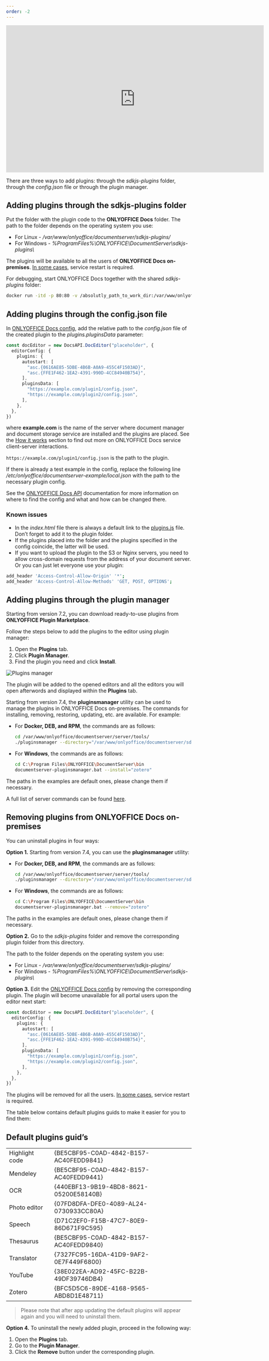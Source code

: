 ```yaml
---
order: -2
---
```


<iframe src="https://www.youtube.com/embed/R7gvhLvGL44?wmode=transparent" class="video-frame" width="700px" height="400px" frameborder="0" allowfullscreen></iframe>

There are three ways to add plugins: through the *sdkjs-plugins* folder, through the *config.json* file or through the plugin manager.

## Adding plugins through the sdkjs-plugins folder

Put the folder with the plugin code to the **ONLYOFFICE Docs** folder. The path to the folder depends on the operating system you use:

- For Linux - */var/www/onlyoffice/documentserver/sdkjs-plugins/*
- For Windows - *%ProgramFiles%\ONLYOFFICE\DocumentServer\sdkjs-plugins\\*

The plugins will be available to all the users of **ONLYOFFICE Docs on-premises**. [In some cases](https://nodejs.org/docs/latest/api/fs.html#fs_availability), service restart is required.

For debugging, start ONLYOFFICE Docs together with the shared *sdkjs-plugins* folder:

``` sh
docker run -itd -p 80:80 -v /absolutly_path_to_work_dir:/var/www/onlyoffice/documentserver/sdkjs-plugins/plugin onlyoffice/documentserver-ee:latest
```

## Adding plugins through the config.json file

In [ONLYOFFICE Docs config](../../../Docs%20API/Usage%20API/Config/Editor/Plugins.md), add the relative path to the *config.json* file of the created plugin to the *plugins.pluginsData* parameter:

``` ts
const docEditor = new DocsAPI.DocEditor("placeholder", {
  editorConfig: {
    plugins: {
      autostart: [
        "asc.{0616AE85-5DBE-4B6B-A0A9-455C4F1503AD}",
        "asc.{FFE1F462-1EA2-4391-990D-4CC84940B754}",
      ],
      pluginsData: [
        "https://example.com/plugin1/config.json",
        "https://example.com/plugin2/config.json",
      ],
    },
  },
})
```

where **example.com** is the name of the server where document manager and document storage service are installed and the plugins are placed. See the [How it works](../../../Docs%20API/Get%20Started/How%20It%20Works/How%20It%20Works.md) section to find out more on ONLYOFFICE Docs service client-server interactions.

`https://example.com/plugin1/config.json` is the path to the plugin.

If there is already a test example in the config, replace the following line */etc/onlyoffice/documentserver-example/local.json* with the path to the necessary plugin config.

See the [ONLYOFFICE Docs API](../../../Docs%20API/Usage%20API/Config/Editor/Plugins.md) documentation for more information on where to find the config and what and how can be changed there.

### Known issues

- In the *index.html* file there is always a default link to the [plugins.js](https://onlyoffice.github.io/sdkjs-plugins/v1/plugins.js) file. Don’t forget to add it to the plugin folder.
- If the plugins placed into the folder and the plugins specified in the config coincide, the latter will be used.
- If you want to upload the plugin to the S3 or Nginx servers, you need to allow cross-domain requests from the address of your document server. Or you can just let everyone use your plugin:

``` sh
add_header 'Access-Control-Allow-Origin' '*';
add_header 'Access-Control-Allow-Methods' 'GET, POST, OPTIONS';
```

## Adding plugins through the plugin manager

Starting from version 7.2, you can download ready-to-use plugins from **ONLYOFFICE Plugin Marketplace**.

Follow the steps below to add the plugins to the editor using plugin manager:

1. Open the **Plugins** tab.
2. Click **Plugin Manager**.
3. Find the plugin you need and click **Install**.

![Plugins manager](/assets/images/plugins/plugin-manager.png)

The plugin will be added to the opened editors and all the editors you will open afterwords and displayed within the **Plugins** tab.

Starting from version 7.4, the **pluginsmanager** utility can be used to manage the plugins in ONLYOFFICE Docs on-premises. The commands for installing, removing, restoring, updating, etc. are available. For example:

- For **Docker, DEB, and RPM**, the commands are as follows:

  ``` sh
  cd /var/www/onlyoffice/documentserver/server/tools/
  ./pluginsmanager --directory="/var/www/onlyoffice/documentserver/sdkjs-plugins" --install="zotero"
  ```

- For **Windows**, the commands are as follows:

  ``` sh
  cd C:\Program Files\ONLYOFFICE\DocumentServer\bin
  documentserver-pluginsmanager.bat --install="zotero"
  ```

The paths in the examples are default ones, please change them if necessary.

A full list of server commands can be found [here](https://helpcenter.onlyoffice.com/ONLYOFFICE-Editors/Editors-User-Guides/AllEditors/Plugin-manager.aspx#servercommands).

## Removing plugins from ONLYOFFICE Docs on-premises

You can uninstall plugins in four ways:

**Option 1.** Starting from version 7.4, you can use the **pluginsmanager** utility:

- For **Docker, DEB, and RPM**, the commands are as follows:

  ``` sh
  cd /var/www/onlyoffice/documentserver/server/tools/
  ./pluginsmanager --directory="/var/www/onlyoffice/documentserver/sdkjs-plugins" --remove="zotero"
  ```

- For **Windows**, the commands are as follows:

  ``` sh
  cd C:\Program Files\ONLYOFFICE\DocumentServer\bin
  documentserver-pluginsmanager.bat --remove="zotero"
  ```

The paths in the examples are default ones, please change them if necessary.

**Option 2.** Go to the *sdkjs-plugins* folder and remove the corresponding plugin folder from this directory.

The path to the folder depends on the operating system you use:

- For Linux - */var/www/onlyoffice/documentserver/sdkjs-plugins/*
- For Windows - *%ProgramFiles%\ONLYOFFICE\DocumentServer\sdkjs-plugins\\*

**Option 3.** Edit the [ONLYOFFICE Docs config](../../../Docs%20API/Usage%20API/Config/Editor/Plugins.md) by removing the corresponding plugin. The plugin will become unavailable for all portal users upon the editor next start:

``` ts
const docEditor = new DocsAPI.DocEditor("placeholder", {
  editorConfig: {
    plugins: {
      autostart: [
        "asc.{0616AE85-5DBE-4B6B-A0A9-455C4F1503AD}",
        "asc.{FFE1F462-1EA2-4391-990D-4CC84940B754}",
      ],
      pluginsData: [
        "https://example.com/plugin1/config.json",
        "https://example.com/plugin2/config.json",
      ],
    },
  },
})
```

The plugins will be removed for all the users. [In some cases](https://nodejs.org/docs/latest/api/fs.html#fs_availability), service restart is required.

The table below contains default plugins guids to make it easier for you to find them:

## Default plugins guid’s

|                |                                        |
| -------------- | -------------------------------------- |
| Highlight code | \{BE5CBF95-C0AD-4842-B157-AC40FEDD9841\} |
| Mendeley       | \{BE5CBF95-C0AD-4842-B157-AC40FEDD9441\} |
| OCR            | \{440EBF13-9B19-4BD8-8621-05200E58140B\} |
| Photo editor   | \{07FD8DFA-DFE0-4089-AL24-0730933CC80A\} |
| Speech         | \{D71C2EF0-F15B-47C7-80E9-86D671F9C595\} |
| Thesaurus      | \{BE5CBF95-C0AD-4842-B157-AC40FEDD9840\} |
| Translator     | \{7327FC95-16DA-41D9-9AF2-0E7F449F6800\} |
| YouTube        | \{38E022EA-AD92-45FC-B22B-49DF39746DB4\} |
| Zotero         | \{BFC5D5C6-89DE-4168-9565-ABD8D1E48711\} |

> Please note that after app updating the default plugins will appear again and you will need to uninstall them.

**Option 4.** To uninstall the newly added plugin, proceed in the following way:

1. Open the **Plugins** tab.
2. Go to the **Plugin Manager**.
3. Click the **Remove** button under the corresponding plugin.
